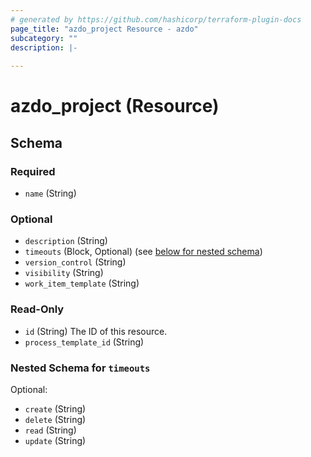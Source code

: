 ```yaml
---
# generated by https://github.com/hashicorp/terraform-plugin-docs
page_title: "azdo_project Resource - azdo"
subcategory: ""
description: |-
  
---
```


# azdo_project (Resource)





<!-- schema generated by tfplugindocs -->
## Schema

### Required

- `name` (String)

### Optional

- `description` (String)
- `timeouts` (Block, Optional) (see [below for nested schema](#nestedblock--timeouts))
- `version_control` (String)
- `visibility` (String)
- `work_item_template` (String)

### Read-Only

- `id` (String) The ID of this resource.
- `process_template_id` (String)

<a id="nestedblock--timeouts"></a>
### Nested Schema for `timeouts`

Optional:

- `create` (String)
- `delete` (String)
- `read` (String)
- `update` (String)


